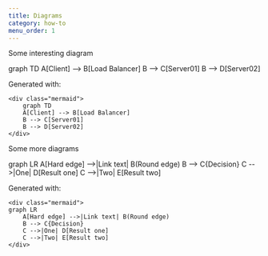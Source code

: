 ```yaml
---
title: Diagrams
category: how-to
menu_order: 1
---
```


Some interesting diagram

<div class="mermaid">
    graph TD
    A[Client] --> B[Load Balancer]
    B --> C[Server01]
    B --> D[Server02]
</div>

Generated with:

```
<div class="mermaid">
    graph TD
    A[Client] --> B[Load Balancer]
    B --> C[Server01]
    B --> D[Server02]
</div>
```

Some more diagrams

<div class="mermaid">
graph LR
    A[Hard edge] -->|Link text| B(Round edge)
    B --> C{Decision}
    C -->|One| D[Result one]
    C -->|Two| E[Result two]
</div>

Generated with:

```
<div class="mermaid">
graph LR
    A[Hard edge] -->|Link text| B(Round edge)
    B --> C{Decision}
    C -->|One| D[Result one]
    C -->|Two| E[Result two]
</div>
```


